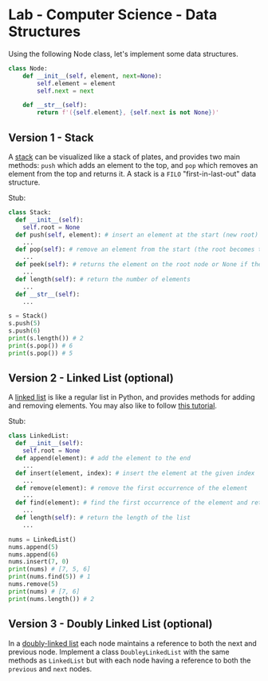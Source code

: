


# Lab - Computer Science - Data Structures

Using the following Node class, let's implement some data structures.

```python
class Node:
    def __init__(self, element, next=None):
        self.element = element
        self.next = next

    def __str__(self):
        return f'({self.element}, {self.next is not None})'
```

## Version 1 - Stack

A [stack](https://en.wikipedia.org/wiki/Stack_(abstract_data_type)) can be visualized like a stack of plates, and provides two main methods: `push` which adds an element to the top, and `pop` which removes an element from the top and returns it. A stack is a `FILO` "first-in-last-out" data structure.


Stub:
```python
class Stack:
  def __init__(self):
    self.root = None
  def push(self, element): # insert an element at the start (new root)
    ...
  def pop(self): # remove an element from the start (the root becomes the next node)
    ...
  def peek(self): # returns the element on the root node or None if there is no root
    ...
  def length(self): # return the number of elements
    ...
  def __str__(self):
    ...

s = Stack()
s.push(5)
s.push(6)
print(s.length()) # 2
print(s.pop()) # 6
print(s.pop()) # 5
```



## Version 2 - Linked List (optional)

A [linked list](https://en.wikipedia.org/wiki/Linked_list) is like a regular list in Python, and provides methods for adding and removing elements. You may also like to follow [this tutorial](https://stackabuse.com/python-linked-lists/).

Stub:
```python
class LinkedList:
  def __init__(self):
    self.root = None
  def append(element): # add the element to the end
    ...
  def insert(element, index): # insert the element at the given index
    ...
  def remove(element): # remove the first occurrence of the element
    ...
  def find(element): # find the first occurrence of the element and return it
    ...
  def length(self): # return the length of the list
    ...

nums = LinkedList()
nums.append(5)
nums.append(6)
nums.insert(7, 0)
print(nums) # [7, 5, 6]
print(nums.find(5)) # 1
nums.remove(5)
print(nums) # [7, 6]
print(nums.length()) # 2
```



## Version 3 - Doubly Linked List (optional)

In a [doubly-linked list](https://en.wikipedia.org/wiki/Doubly_linked_list) each node maintains a reference to both the next and previous node. Implement a class `DoubleyLinkedList` with the same methods as `LinkedList` but with each node having a reference to both the `previous` and `next` nodes.





